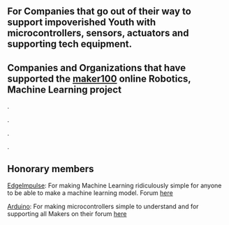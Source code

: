 ## For Companies that go out of their way to support impoverished Youth with microcontrollers, sensors, actuators and supporting tech equipment.


## Companies and Organizations that have supported the [maker100](https://github.com/hpssjellis/maker100) online Robotics, Machine Learning project

.


.



.



.

## Honorary members


[EdgeImpulse](https://www.edgeimpulse.com/): For making Machine Learning ridiculously simple for anyone to be able to make a machine learning model. Forum [here](https://forum.edgeimpulse.com/)

[Arduino](http://store.arduino.cc/): For making microcontrollers simple to understand and for supporting all Makers on their forum [here](https://forum.arduino.cc/)











